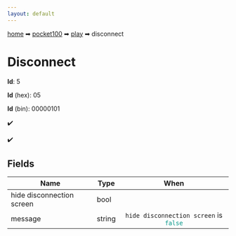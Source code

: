 ```yaml
---
layout: default
---
```


[home](/) ➡ [pocket100](/protocol/pocket100) ➡ [play](/protocol/pocket100/play) ➡ disconnect

# Disconnect

**Id**: 5

**Id** (hex): 05

**Id** (bin): 00000101

✔️

✔️

## Fields

Name | Type | When
---|---|:---:
hide disconnection screen | bool | 
message | string | <code>hide disconnection screen</code> is <code><span style="color:#009688">false</span></code>

